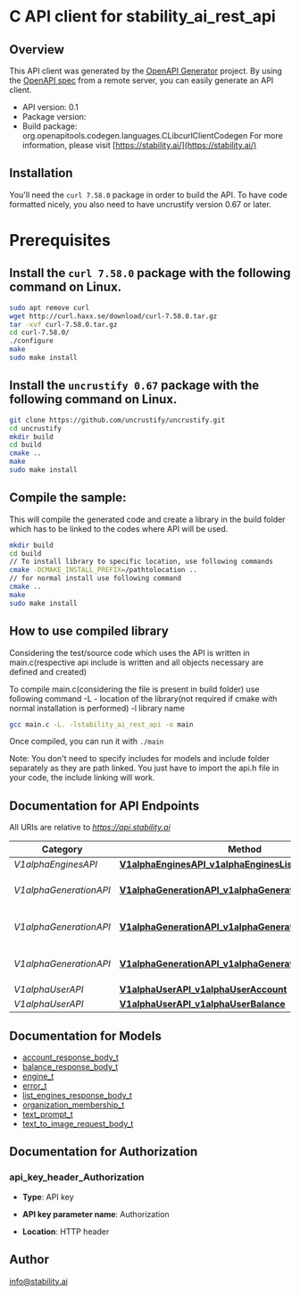 # C API client for stability_ai_rest_api

## Overview
This API client was generated by the [OpenAPI Generator](https://openapi-generator.tech) project. By using the [OpenAPI spec](https://openapis.org) from a remote server, you can easily generate an API client.

- API version: 0.1
- Package version: 
- Build package: org.openapitools.codegen.languages.CLibcurlClientCodegen
For more information, please visit [https://stability.ai/](https://stability.ai/)

## Installation
You'll need the `curl 7.58.0` package in order to build the API. To have code formatted nicely, you also need to have uncrustify version 0.67 or later.

# Prerequisites

## Install the `curl 7.58.0` package with the following command on Linux.
```bash
sudo apt remove curl
wget http://curl.haxx.se/download/curl-7.58.0.tar.gz
tar -xvf curl-7.58.0.tar.gz
cd curl-7.58.0/
./configure
make
sudo make install
```
## Install the `uncrustify 0.67` package with the following command on Linux.
```bash
git clone https://github.com/uncrustify/uncrustify.git
cd uncrustify
mkdir build
cd build
cmake ..
make
sudo make install
```

## Compile the sample:
This will compile the generated code and create a library in the build folder which has to be linked to the codes where API will be used.
```bash
mkdir build
cd build
// To install library to specific location, use following commands
cmake -DCMAKE_INSTALL_PREFIX=/pathtolocation ..
// for normal install use following command
cmake ..
make
sudo make install
```
## How to use compiled library
Considering the test/source code which uses the API is written in main.c(respective api include is written and all objects necessary are defined and created)

To compile main.c(considering the file is present in build folder) use following command
-L - location of the library(not required if cmake with normal installation is performed)
-l library name
```bash
gcc main.c -L. -lstability_ai_rest_api -o main
```
Once compiled, you can run it with ``` ./main ```

Note: You don't need to specify includes for models and include folder separately as they are path linked. You just have to import the api.h file in your code, the include linking will work.

## Documentation for API Endpoints

All URIs are relative to *https://api.stability.ai*

Category | Method | HTTP request | Description
------------ | ------------- | ------------- | -------------
*V1alphaEnginesAPI* | [**V1alphaEnginesAPI_v1alphaEnginesListEngines**](docs/V1alphaEnginesAPI.md#V1alphaEnginesAPI_v1alphaEnginesListEngines) | **GET** /v1alpha/engines/list | list
*V1alphaGenerationAPI* | [**V1alphaGenerationAPI_v1alphaGenerationImageToImage**](docs/V1alphaGenerationAPI.md#V1alphaGenerationAPI_v1alphaGenerationImageToImage) | **POST** /v1alpha/generation/{engine_id}/image-to-image | image-to-image
*V1alphaGenerationAPI* | [**V1alphaGenerationAPI_v1alphaGenerationMasking**](docs/V1alphaGenerationAPI.md#V1alphaGenerationAPI_v1alphaGenerationMasking) | **POST** /v1alpha/generation/{engine_id}/image-to-image/masking | image-to-image/masking
*V1alphaGenerationAPI* | [**V1alphaGenerationAPI_v1alphaGenerationTextToImage**](docs/V1alphaGenerationAPI.md#V1alphaGenerationAPI_v1alphaGenerationTextToImage) | **POST** /v1alpha/generation/{engine_id}/text-to-image | text-to-image
*V1alphaUserAPI* | [**V1alphaUserAPI_v1alphaUserAccount**](docs/V1alphaUserAPI.md#V1alphaUserAPI_v1alphaUserAccount) | **GET** /v1alpha/user/account | account
*V1alphaUserAPI* | [**V1alphaUserAPI_v1alphaUserBalance**](docs/V1alphaUserAPI.md#V1alphaUserAPI_v1alphaUserBalance) | **GET** /v1alpha/user/balance | balance


## Documentation for Models

 - [account_response_body_t](docs/account_response_body.md)
 - [balance_response_body_t](docs/balance_response_body.md)
 - [engine_t](docs/engine.md)
 - [error_t](docs/error.md)
 - [list_engines_response_body_t](docs/list_engines_response_body.md)
 - [organization_membership_t](docs/organization_membership.md)
 - [text_prompt_t](docs/text_prompt.md)
 - [text_to_image_request_body_t](docs/text_to_image_request_body.md)


## Documentation for Authorization


### api_key_header_Authorization

- **Type**: API key

- **API key parameter name**: Authorization
- **Location**: HTTP header


## Author

info@stability.ai

